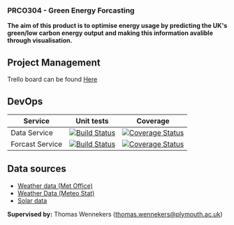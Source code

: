 ### PRCO304 - Green Energy Forcasting 

**The aim of this product is to optimise energy usage by predicting the UK's green/low carbon energy output and making this information avalible through visualisation.**

## Project Management
Trello board can be found [Here](https://trello.com/b/6xNoue4h/prco304-george-downer)

## DevOps

| Service | Unit tests | Coverage |
|--|--|--|
| Data Service | [![Build Status](https://travis-ci.com/gwdowner/DataService.svg?branch=master)](https://travis-ci.com/gwdowner/DataService) | <a href='https://coveralls.io/github/gwdowner/DataService'><img src='https://coveralls.io/repos/github/gwdowner/DataService/badge.svg' alt='Coverage Status' /></a> |
| Forcast Service | [![Build Status](https://travis-ci.com/gwdowner/ForecastService.svg?branch=master)](https://travis-ci.com/gwdowner/ForecastService) | [![Coverage Status](https://coveralls.io/repos/github/gwdowner/ForecastService/badge.svg?branch=master)](https://coveralls.io/github/gwdowner/ForecastService?branch=master) |

## Data sources
* [Weather data (Met Office)](https://www.metoffice.gov.uk/)
* [Weather Data (Meteo Stat)](https://meteostat.net/)
* [Solar data](https://www.solar.sheffield.ac.uk/pvlive/api/)




**Supervised by:** Thomas Wennekers (thomas.wennekers@plymouth.ac.uk)
